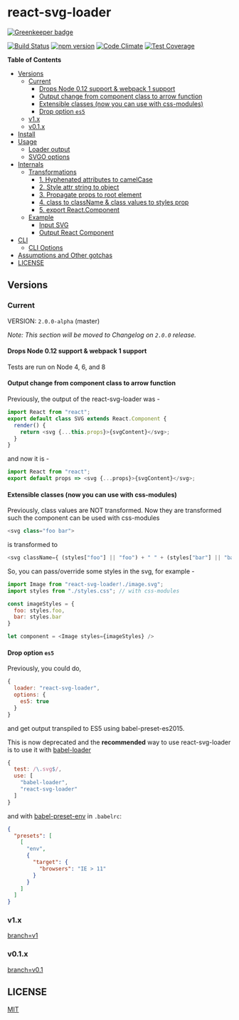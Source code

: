 # react-svg-loader

[![Greenkeeper badge](https://badges.greenkeeper.io/boopathi/react-svg-loader.svg)](https://greenkeeper.io/)

[![Build Status](https://travis-ci.org/boopathi/react-svg-loader.svg?branch=master)](https://travis-ci.org/boopathi/react-svg-loader) [![npm version](https://badge.fury.io/js/react-svg-loader.svg)](https://badge.fury.io/js/react-svg-loader) [![Code Climate](https://codeclimate.com/github/boopathi/react-svg-loader/badges/gpa.svg)](https://codeclimate.com/github/boopathi/react-svg-loader) [![Test Coverage](https://codeclimate.com/github/boopathi/react-svg-loader/badges/coverage.svg)](https://codeclimate.com/github/boopathi/react-svg-loader/coverage)

<!-- START doctoc generated TOC please keep comment here to allow auto update -->
<!-- DON'T EDIT THIS SECTION, INSTEAD RE-RUN doctoc TO UPDATE -->
**Table of Contents**

- [Versions](#versions)
  - [Current](#current)
    - [Drops Node 0.12 support & webpack 1 support](#drops-node-012-support--webpack-1-support)
    - [Output change from component class to arrow function](#output-change-from-component-class-to-arrow-function)
    - [Extensible classes (now you can use with css-modules)](#extensible-classes-now-you-can-use-with-css-modules)
    - [Drop option `es5`](#drop-option-es5)
  - [v1.x](#v1x)
  - [v0.1.x](#v01x)
- [Install](#install)
- [Usage](#usage)
  - [Loader output](#loader-output)
  - [SVGO options](#svgo-options)
- [Internals](#internals)
  - [Transformations](#transformations)
    - [1. Hyphenated attributes to camelCase](#1-hyphenated-attributes-to-camelcase)
    - [2. Style attr string to object](#2-style-attr-string-to-object)
    - [3. Propagate props to root element](#3-propagate-props-to-root-element)
    - [4. class to className & class values to styles prop](#4-class-to-classname--class-values-to-styles-prop)
    - [5. export React.Component](#5-export-reactcomponent)
  - [Example](#example)
    - [Input SVG](#input-svg)
    - [Output React Component](#output-react-component)
- [CLI](#cli)
  - [CLI Options](#cli-options)
- [Assumptions and Other gotchas](#assumptions-and-other-gotchas)
- [LICENSE](#license)

<!-- END doctoc generated TOC please keep comment here to allow auto update -->

## Versions

### Current

VERSION: `2.0.0-alpha` (master)

*Note: This section will be moved to Changelog on `2.0.0` release.*

#### Drops Node 0.12 support & webpack 1 support

Tests are run on Node 4, 6, and 8

#### Output change from component class to arrow function

Previously, the output of the react-svg-loader was -

```js
import React from "react";
export default class SVG extends React.Component {
  render() {
    return <svg {...this.props}>{svgContent}</svg>;
  }
}
```

and now it is -

```js
import React from "react";
export default props => <svg {...props}>{svgContent}</svg>;
```

#### Extensible classes (now you can use with css-modules)

Previously, class values are NOT transformed. Now they are transformed such the component can be used with css-modules

```js
<svg class="foo bar">
```

is transformed to

```js
<svg className={ (styles["foo"] || "foo") + " " + (styles["bar"] || "bar") }></svg>
```

So, you can pass/override some styles in the svg, for example -

```js
import Image from "react-svg-loader!./image.svg";
import styles from "./styles.css"; // with css-modules

const imageStyles = {
  foo: styles.foo,
  bar: styles.bar
}

let component = <Image styles={imageStyles} />
```

#### Drop option `es5`

Previously, you could do,

```js
{
  loader: "react-svg-loader",
  options: {
    es5: true
  }
}
```

and get output transpiled to ES5 using babel-preset-es2015.

This is now deprecated and the **recommended** way to use react-svg-loader is to use it with [babel-loader](https://github.com/babel/babel-loader)

```js
{
  test: /\.svg$/,
  use: [
    "babel-loader",
    "react-svg-loader"
  ]
}
```

and with [babel-preset-env](https://github.com/babel/babel-preset-env) in `.babelrc`:

```json
{
  "presets": [
    [
      "env",
      {
        "target": {
          "browsers": "IE > 11"
        }
      }
    ]
  ]
}
```

### v1.x

[branch=v1](https://github.com/boopathi/react-svg-loader/tree/v1)

### v0.1.x

[branch=v0.1](https://github.com/boopathi/react-svg-loader/tree/v0.1)

## LICENSE

[MIT](https://github.com/boopathi/react-svg-loader/blob/master/LICENSE)
